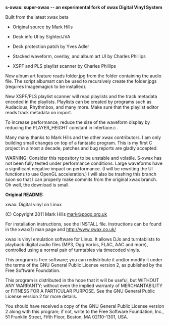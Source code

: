 **s-xwax: super-xwax -- an experimental fork of xwax Digital Vinyl System**

Built from the latest xwax beta

  * Original source by Mark Hills

  * Deck info UI by Sighter/JVA

  * Deck protection patch by Yves Adler

  * Stacked waveform, overlay, and album art UI by Charles Phillips

  * XSPF and PLS playlist scanner by Charles Phillips

New album art feature reads folder.jpg from the folder containing
the audio file.  The script albumart can be used to recursively
create the folder.jpgs (requires Imagemagick to be installed).

New XSPF/PLS playlist scanner will read playlists and the track
metadata encoded in the playlists.  Playlists can be created by
programs such as Audacious, Rhythmbox, and many more. Make sure
that the playlist editor reads track metadata on import.

To increase performance, reduce the size of the waveform display
by reducing the PLAYER_HEIGHT constant in interface.c .

Many many thanks to Mark Hills and the other xwax contributors.
I am only building small changes on top of a fantastic program.
This is my first C project in almost a decade, patches and bug
reports are gladly accepted.

WARNING: Consider this repository to be unstable and volatile.
S-xwax has not been fully tested under performance conditions.
Large waveforms have a significant negative impact on performance.
(I will be rewriting the UI functions to use OpenGL acceleration.)
I will also be trashing this branch soon so that I can properly
make commits from the original xwax branch. Oh well, the download is
small.

**Original README:**

xwax: Digital vinyl on Linux

(C) Copyright 2011 Mark Hills <mark@pogo.org.uk>

For installation instructions, see the INSTALL file. Instructions can
be found in the xwax(1) man page and http://www.xwax.co.uk/

xwax is vinyl emulation software for Linux. It allows DJs and
turntablists to playback digital audio files (MP3, Ogg Vorbis, FLAC,
AAC and more), controlled using a normal pair of turntables via
timecoded vinyls.

This program is free software; you can redistribute it and/or modify
it under the terms of the GNU General Public License version 2, as
published by the Free Software Foundation.
 
This program is distributed in the hope that it will be useful, but
WITHOUT ANY WARRANTY; without even the implied warranty of
MERCHANTABILITY or FITNESS FOR A PARTICULAR PURPOSE. See the GNU
General Public License version 2 for more details.
 
You should have received a copy of the GNU General Public License
version 2 along with this program; if not, write to the Free Software
Foundation, Inc., 51 Franklin Street, Fifth Floor, Boston, MA
02110-1301, USA.

